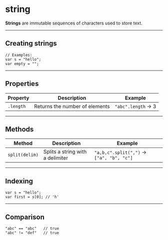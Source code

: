 # string
**Strings** are immutable sequences of characters used to store text.

---

## Creating strings
```none
// Examples:
var s = "hello";
var empty = "";
```

---

## Properties

| Property   | Description                     | Example              |
|------------|---------------------------------|----------------------|
| `.length`  | Returns the number of elements  | `"abc".length` → 3   |

---

## Methods

| Method             | Description                          | Example                            |
|--------------------|--------------------------------------|------------------------------------|
| `split(delim)`          | Splits a string with a delimiter                | `"a,b,c".split(",")` → `["a", "b", "c"]`          |

---

## Indexing

```none
var s = "hello";
var first = s[0]; // 'h'
```

---

## Comparison

```none
"abc" == "abc"   // true
"abc" != "def"   // true
```